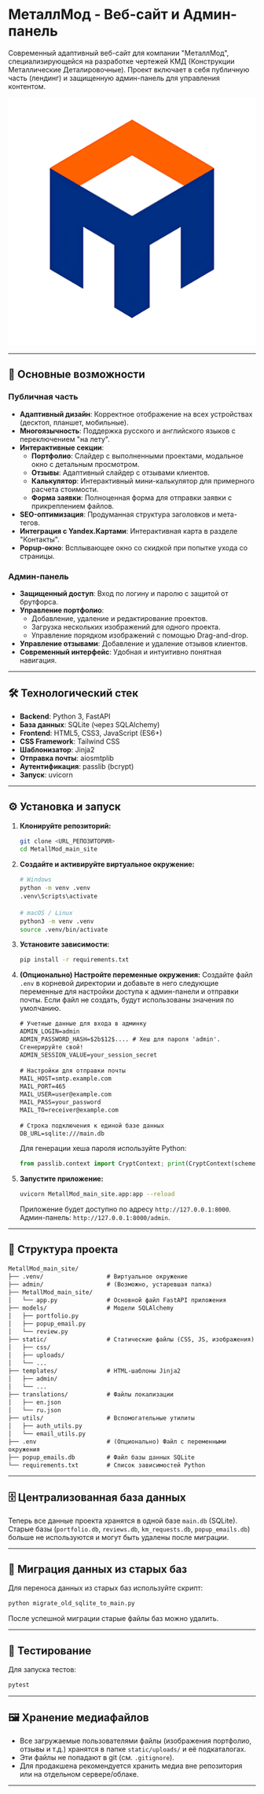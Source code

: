 # МеталлМод - Веб-сайт и Админ-панель

Современный адаптивный веб-сайт для компании "МеталлМод", специализирующейся на разработке чертежей КМД (Конструкции Металлические Деталировочные). Проект включает в себя публичную часть (лендинг) и защищенную админ-панель для управления контентом.

![Главная страница](static/logo.jpg)

---

## 🚀 Основные возможности

### Публичная часть
- **Адаптивный дизайн**: Корректное отображение на всех устройствах (десктоп, планшет, мобильные).
- **Многоязычность**: Поддержка русского и английского языков с переключением "на лету".
- **Интерактивные секции**:
    - **Портфолио**: Слайдер с выполненными проектами, модальное окно с детальным просмотром.
    - **Отзывы**: Адаптивный слайдер с отзывами клиентов.
    - **Калькулятор**: Интерактивный мини-калькулятор для примерного расчета стоимости.
    - **Форма заявки**: Полноценная форма для отправки заявки с прикреплением файлов.
- **SEO-оптимизация**: Продуманная структура заголовков и мета-тегов.
- **Интеграция с Yandex.Картами**: Интерактивная карта в разделе "Контакты".
- **Popup-окно**: Всплывающее окно со скидкой при попытке ухода со страницы.

### Админ-панель
- **Защищенный доступ**: Вход по логину и паролю с защитой от брутфорса.
- **Управление портфолио**:
    - Добавление, удаление и редактирование проектов.
    - Загрузка нескольких изображений для одного проекта.
    - Управление порядком изображений с помощью Drag-and-drop.
- **Управление отзывами**: Добавление и удаление отзывов клиентов.
- **Современный интерфейс**: Удобная и интуитивно понятная навигация.

---

## 🛠️ Технологический стек

- **Backend**: Python 3, FastAPI
- **База данных**: SQLite (через SQLAlchemy)
- **Frontend**: HTML5, CSS3, JavaScript (ES6+)
- **CSS Framework**: Tailwind CSS
- **Шаблонизатор**: Jinja2
- **Отправка почты**: aiosmtplib
- **Аутентификация**: passlib (bcrypt)
- **Запуск**: uvicorn

---

## ⚙️ Установка и запуск

1.  **Клонируйте репозиторий:**
    ```bash
    git clone <URL_РЕПОЗИТОРИЯ>
    cd MetallMod_main_site
    ```

2.  **Создайте и активируйте виртуальное окружение:**
    ```bash
    # Windows
    python -m venv .venv
    .venv\Scripts\activate

    # macOS / Linux
    python3 -m venv .venv
    source .venv/bin/activate
    ```

3.  **Установите зависимости:**
    ```bash
    pip install -r requirements.txt
    ```

4.  **(Опционально) Настройте переменные окружения:**
    Создайте файл `.env` в корневой директории и добавьте в него следующие переменные для настройки доступа к админ-панели и отправки почты. Если файл не создать, будут использованы значения по умолчанию.
    ```env
    # Учетные данные для входа в админку
    ADMIN_LOGIN=admin
    ADMIN_PASSWORD_HASH=$2b$12$.... # Хеш для пароля 'admin'. Сгенерируйте свой!
    ADMIN_SESSION_VALUE=your_session_secret

    # Настройки для отправки почты
    MAIL_HOST=smtp.example.com
    MAIL_PORT=465
    MAIL_USER=user@example.com
    MAIL_PASS=your_password
    MAIL_TO=receiver@example.com

    # Строка подключения к единой базе данных
    DB_URL=sqlite:///main.db
    ```
    Для генерации хеша пароля используйте Python:
    ```python
    from passlib.context import CryptContext; print(CryptContext(schemes=["bcrypt"]).hash('ваш_пароль'))
    ```

5.  **Запустите приложение:**
    ```bash
    uvicorn MetallMod_main_site.app:app --reload
    ```
    Приложение будет доступно по адресу `http://127.0.0.1:8000`.
    Админ-панель: `http://127.0.0.1:8000/admin`.

---

## 📂 Структура проекта

```
MetallMod_main_site/
├── .venv/                  # Виртуальное окружение
├── admin/                  # (Возможно, устаревшая папка)
├── MetallMod_main_site/
│   └── app.py              # Основной файл FastAPI приложения
├── models/                 # Модели SQLAlchemy
│   ├── portfolio.py
│   ├── popup_email.py
│   └── review.py
├── static/                 # Статические файлы (CSS, JS, изображения)
│   ├── css/
│   ├── uploads/
│   └── ...
├── templates/              # HTML-шаблоны Jinja2
│   ├── admin/
│   └── ...
├── translations/           # Файлы локализации
│   ├── en.json
│   └── ru.json
├── utils/                  # Вспомогательные утилиты
│   ├── auth_utils.py
│   └── email_utils.py
├── .env                    # (Опционально) Файл с переменными окружения
├── popup_emails.db         # Файл базы данных SQLite
└── requirements.txt        # Список зависимостей Python
``` 

---

## 🗄️ Централизованная база данных

Теперь все данные проекта хранятся в одной базе `main.db` (SQLite). Старые базы (`portfolio.db`, `reviews.db`, `km_requests.db`, `popup_emails.db`) больше не используются и могут быть удалены после миграции.

---

## 🔄 Миграция данных из старых баз

Для переноса данных из старых баз используйте скрипт:

```bash
python migrate_old_sqlite_to_main.py
```

После успешной миграции старые файлы баз можно удалить.

---

## 🧪 Тестирование

Для запуска тестов:

```bash
pytest
```

---

## 🖼️ Хранение медиафайлов

- Все загружаемые пользователями файлы (изображения портфолио, отзывы и т.д.) хранятся в папке `static/uploads/` и её подкаталогах.
- Эти файлы не попадают в git (см. `.gitignore`).
- Для продакшена рекомендуется хранить медиа вне репозитория или на отдельном сервере/облаке.

--- 